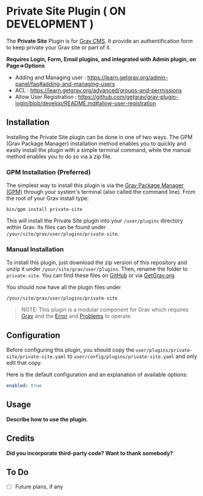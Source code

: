 # Private Site Plugin  ( ON DEVELOPMENT )


The **Private Site** Plugin is for [Grav CMS](http://github.com/getgrav/grav). It provide an authentification form to keep private your Grav site or part of it.


**Requires Login, Form, Email plugins, and integrated with Admin plugin, on Page=>Options**

 - Adding and Managing user : https://learn.getgrav.org/admin-panel/faq#adding-and-managing-users
 - ACL : https://learn.getgrav.org/advanced/groups-and-permissions
 - Allow User Registration : https://github.com/getgrav/grav-plugin-login/blob/develop/README.md#allow-user-registration


## Installation

Installing the Private Site plugin can be done in one of two ways. The GPM (Grav Package Manager) installation method enables you to quickly and easily install the plugin with a simple terminal command, while the manual method enables you to do so via a zip file.

### GPM Installation (Preferred)

The simplest way to install this plugin is via the [Grav Package Manager (GPM)](http://learn.getgrav.org/advanced/grav-gpm) through your system's terminal (also called the command line).  From the root of your Grav install type:

    bin/gpm install private-site

This will install the Private Site plugin into your `/user/plugins` directory within Grav. Its files can be found under `/your/site/grav/user/plugins/private-site`.

### Manual Installation

To install this plugin, just download the zip version of this repository and unzip it under `/your/site/grav/user/plugins`. Then, rename the folder to `private-site`. You can find these files on [GitHub](https://github.com/di-yzzuf/grav-plugin-private-site) or via [GetGrav.org](http://getgrav.org/downloads/plugins#extras).

You should now have all the plugin files under

    /your/site/grav/user/plugins/private-site
	
> NOTE: This plugin is a modular component for Grav which requires [Grav](http://github.com/getgrav/grav) and the [Error](https://github.com/getgrav/grav-plugin-error) and [Problems](https://github.com/getgrav/grav-plugin-problems) to operate.

## Configuration

Before configuring this plugin, you should copy the `user/plugins/private-site/private-site.yaml` to `user/config/plugins/private-site.yaml` and only edit that copy.

Here is the default configuration and an explanation of available options:

```yaml
enabled: true
```

## Usage

**Describe how to use the plugin.**

## Credits

**Did you incorporate third-party code? Want to thank somebody?**

## To Do

- [ ] Future plans, if any

